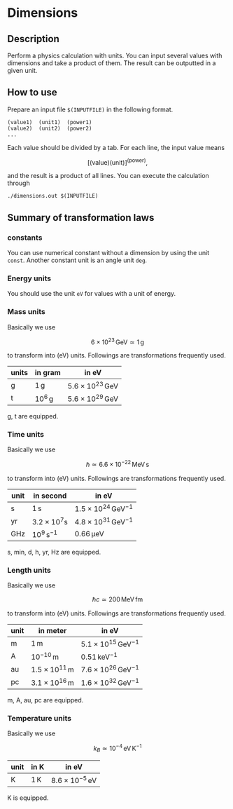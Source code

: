 # Dimensions

## Description

Perform a physics calculation with units.
You can input several values with dimensions and take a product of them.
The result can be outputted in a given unit.

## How to use

Prepare an input file `$(INPUTFILE)` in the following format.

```
(value1)  (unit1)  (power1)
(value2)  (unit2)  (power2)
...
```

Each value should be divided by a tab.
For each line, the input value means

$$
\left[ \mathrm{(value)} \mathrm{(unit)} \right]^{\mathrm{(power)}},
$$

and the result is a product of all lines.
You can execute the calculation through

```
./dimensions.out $(INPUTFILE)
```

## Summary of transformation laws

### constants

You can use numerical constant without a dimension by using the unit `const`.
Another constant unit is an angle unit `deg`.

### Energy units

You should use the unit `eV` for values with a unit of energy.

### Mass units

Basically we use

$$
6\times 10^{23} \,\mathrm{GeV} \simeq 1\,\mathrm{g}
$$

to transform into (eV) units. Followings are transformations frequently used.

units | in gram | in eV
--|---|--
g | $1\,\mathrm{g}$ | $5.6\times 10^{23}\,\mathrm{GeV}$  
t | $10^6\,\mathrm{g}$ | $5.6\times 10^{29}\,\mathrm{GeV}$

g, t are equipped.

### Time units

Basically we use

``` math
\hbar \simeq 6.6 \times 10^{-22} \,\mathrm{MeV}\,\mathrm{s}
```

to transform into (eV) units.
Followings are transformations frequently used.

unit  |  in second  | in eV
--|--|--
s | $1\,\mathrm{s}$ | $1.5\times 10^{24}\,\mathrm{GeV}^{-1}$
yr | $3.2\times 10^7 \mathrm{s}$ | $4.8\times 10^{31}\,\mathrm{GeV}^{-1}$
GHz | $10^9\,\mathrm{s}^{-1}$ | $0.66\,\mathrm{\mu eV}$

s, min, d, h, yr, Hz are equipped.

### Length units

Basically we use

``` math
\hbar c \simeq 200\,\mathrm{MeV}\,\mathrm{fm}
```
to transform into (eV) units.
Followings are transformations frequently used.

unit | in meter | in eV
--|---|--
m | $1\,\mathrm{m}$ | $5.1\times 10^{15}\,\mathrm{GeV}^{-1}$
A | $10^{-10}\,\mathrm{m}$ | $0.51\,\mathrm{keV}^{-1}$
au | $1.5\times 10^{11}\,\mathrm{m}$ | $7.6\times 10^{26}\,\mathrm{GeV}^{-1}$
pc | $3.1\times 10^{16}\,\mathrm{m}$ | $1.6\times 10^{32}\,\mathrm{GeV}^{-1}$

m, A, au, pc are equipped.

### Temperature units

Basically we use

$$
k_B \simeq 10^{-4}\,\mathrm{eV}\,\mathrm{K}^{-1}
$$

unit | in $\mathrm{K}$ | in eV
--|---|--
K | $1\,\mathrm{K}$ | $8.6\times 10^{-5}\,\mathrm{eV}$

K is equipped.
